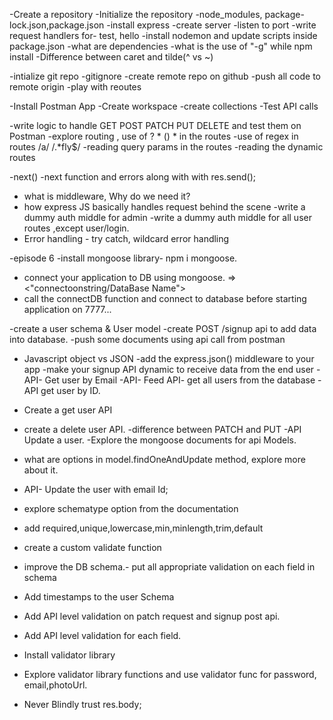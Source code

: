 -Create a repository
-Initialize the repository
-node_modules, package-lock.json,package.json
-install express
-create server
-listen to port
-write request handlers for- test, hello
-install nodemon and update scripts inside package.json
-what are dependencies
-what is the use of "-g" while npm install
-Difference between caret and tilde(^ vs ~)


-intialize git repo
-gitignore
-create remote repo on github
-push all code to remote origin
-play with reoutes 

-Install Postman App
-Create workspace 
-create collections
-Test API calls

-write logic to handle GET POST PATCH PUT DELETE and test them on Postman
-explore routing , use of ? * () * in the routes
-use of regex in routes /a/  /.*fly$/
-reading query params in the routes
-reading the dynamic routes


-next()
-next function and errors along with with res.send();
- what is middleware, Why do we need it?
- how express JS basically handles request behind the scene
-write a dummy auth middle for admin
-write a dummy auth middle for all user routes ,except user/login.
- Error handling - try catch, wildcard error handling


-episode 6
-install mongoose library- npm i mongoose.
- connect your application to DB using mongoose. => <"connectoonstring/DataBase Name">
- call the connectDB function and connect to database before starting application on 7777...

-create a user schema & User model
-create POST /signup api to add data into database.
-push some documents using api call from postman


- Javascript object vs JSON
-add the express.json() middleware to your app
-make your signup API dynamic to receive data from the end user
-API- Get user by Email
-API- Feed API- get all users from the database
-API get user by ID.
- Create a get user API
- create a delete user API.
-difference between PATCH and PUT
-API Update a user.
-Explore the mongoose documents for api Models.
- what are options in model.findOneAndUpdate method, explore more about it.
- API- Update the user with email Id;



- explore schematype option from the documentation
- add required,unique,lowercase,min,minlength,trim,default
- create a custom validate function
- improve the DB schema.- put all appropriate validation on each field in schema
- Add timestamps to the user Schema
- Add API level validation on patch request and signup post api.
- Add API level validation for each field.
- Install validator library
- Explore validator library functions and use validator func for password, email,photoUrl.
- Never Blindly trust res.body;